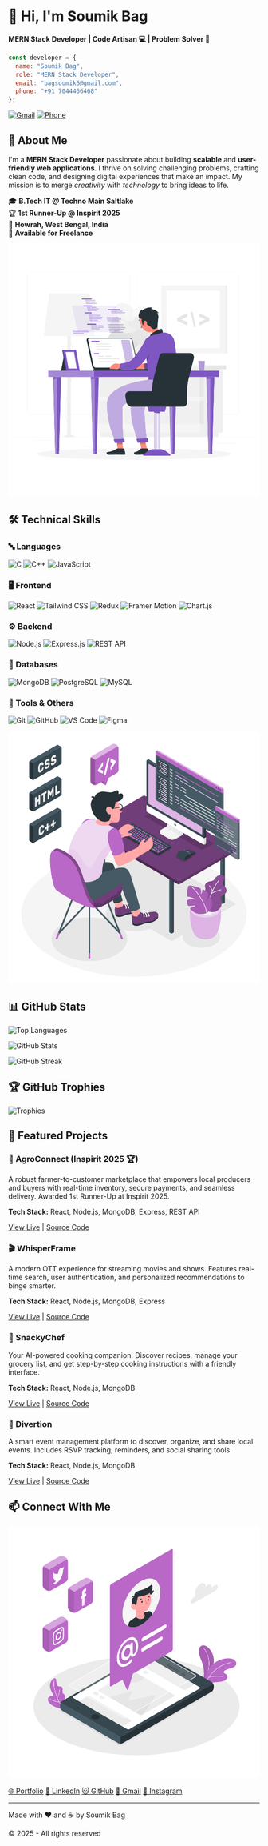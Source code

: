 # 👋 Hi, I'm Soumik Bag

**MERN Stack Developer | Code Artisan 💻 | Problem Solver 🚀**

```javascript
const developer = {
  name: "Soumik Bag",
  role: "MERN Stack Developer",
  email: "bagsoumik6@gmail.com",
  phone: "+91 7044466468"
};
```

[![Gmail](https://img.shields.io/badge/Gmail-D14836?style=for-the-badge&logo=gmail&logoColor=white)](mailto:bagsoumik6@gmail.com)
[![Phone](https://img.shields.io/badge/Phone-25D366?style=for-the-badge&logo=whatsapp&logoColor=white)](tel:+917044466468)

## 🌟 About Me

I'm a **MERN Stack Developer** passionate about building **scalable** and **user-friendly web applications**. I thrive on solving challenging problems, crafting clean code, and designing digital experiences that make an impact. My mission is to merge *creativity* with *technology* to bring ideas to life.

🎓 **B.Tech IT @ Techno Main Saltlake**  
🏆 **1st Runner-Up @ Inspirit 2025**  
📍 **Howrah, West Bengal, India**  
💼 **Available for Freelance**

![Developer Illustration](assets/Programming.svg)

## 🛠️ Technical Skills

### 🔤 Languages
![C](https://img.shields.io/badge/C-00599C?style=for-the-badge&logo=c&logoColor=white)
![C++](https://img.shields.io/badge/C%2B%2B-00599C?style=for-the-badge&logo=c%2B%2B&logoColor=white)
![JavaScript](https://img.shields.io/badge/JavaScript-F7DF1E?style=for-the-badge&logo=javascript&logoColor=black)

### 🖥️ Frontend
![React](https://img.shields.io/badge/React-20232A?style=for-the-badge&logo=react&logoColor=61DAFB)
![Tailwind CSS](https://img.shields.io/badge/Tailwind_CSS-38B2AC?style=for-the-badge&logo=tailwindcss&logoColor=white)
![Redux](https://img.shields.io/badge/Redux-593D88?style=for-the-badge&logo=redux&logoColor=white)
![Framer Motion](https://img.shields.io/badge/Framer%20Motion-0055FF?style=for-the-badge&logo=framer&logoColor=white)
![Chart.js](https://img.shields.io/badge/Chart.js-FF6384?style=for-the-badge&logo=chartdotjs&logoColor=white)

### ⚙️ Backend
![Node.js](https://img.shields.io/badge/Node.js-339933?style=for-the-badge&logo=nodedotjs&logoColor=white)
![Express.js](https://img.shields.io/badge/Express.js-000000?style=for-the-badge&logo=express&logoColor=white)
![REST API](https://img.shields.io/badge/REST_API-25A162?style=for-the-badge&logo=postman&logoColor=white)

### 💾 Databases
![MongoDB](https://img.shields.io/badge/MongoDB-47A248?style=for-the-badge&logo=mongodb&logoColor=white)
![PostgreSQL](https://img.shields.io/badge/PostgreSQL-4169E1?style=for-the-badge&logo=postgresql&logoColor=white)
![MySQL](https://img.shields.io/badge/MySQL-4479A1?style=for-the-badge&logo=mysql&logoColor=white)

### 🧪 Tools & Others
![Git](https://img.shields.io/badge/Git-F05032?style=for-the-badge&logo=git&logoColor=white)
![GitHub](https://img.shields.io/badge/GitHub-181717?style=for-the-badge&logo=github&logoColor=white)
![VS Code](https://img.shields.io/badge/VS_Code-007ACC?style=for-the-badge&logo=visual-studio-code&logoColor=white)
![Figma](https://img.shields.io/badge/Figma-F24E1E?style=for-the-badge&logo=figma&logoColor=white)

![Skills Illustration](assets/Skill.svg)

## 📊 GitHub Stats

![Top Languages](https://github-readme-stats.vercel.app/api/top-langs/?username=Soumik-Coder18&layout=compact&theme=radical&hide_border=true&langs_count=6&bg_color=0d1117&title_color=9E7BFF&text_color=ffffff)

![GitHub Stats](https://github-readme-stats.vercel.app/api?username=Soumik-Coder18&show_icons=true&theme=radical&hide_border=true&bg_color=45,0f0c29,302b63&title_color=9E7BFF&text_color=fff)

![GitHub Streak](https://github-readme-streak-stats.herokuapp.com/?user=Soumik-Coder18&theme=radical&hide_border=true&background=linear-gradient(135deg%2C%230f0c29%2C%23302b63)&fire=7E3ACE&ring=9E7BFF&currStreakLabel=9E7BFF)

## 🏆 GitHub Trophies

![Trophies](https://github-profile-trophy.vercel.app/?username=Soumik-Coder18&theme=radical&no-bg=true&no-frame=true&column=4&margin-w=15&margin-h=15&title=Stars,Commit,Issues,PullRequest)

## 🚀 Featured Projects

### 🌾 AgroConnect (Inspirit 2025 🏆)
A robust farmer-to-customer marketplace that empowers local producers and buyers with real-time inventory, secure payments, and seamless delivery. Awarded 1st Runner-Up at Inspirit 2025.

**Tech Stack:** React, Node.js, MongoDB, Express, REST API

[View Live](#) | [Source Code](#)

### 🎬 WhisperFrame
A modern OTT experience for streaming movies and shows. Features real-time search, user authentication, and personalized recommendations to binge smarter.

**Tech Stack:** React, Node.js, MongoDB, Express

[View Live](#) | [Source Code](#)

### 🍳 SnackyChef
Your AI-powered cooking companion. Discover recipes, manage your grocery list, and get step-by-step cooking instructions with a friendly interface.

**Tech Stack:** React, Node.js, MongoDB

[View Live](#) | [Source Code](#)

### 🎪 Divertion
A smart event management platform to discover, organize, and share local events. Includes RSVP tracking, reminders, and social sharing tools.

**Tech Stack:** React, Node.js, MongoDB

[View Live](#) | [Source Code](#)

## 📫 Connect With Me

![Contact Illustration](assets/Contact.svg)

[🌐 Portfolio](https://soumikportfolio-five.vercel.app/)
[💼 LinkedIn](https://www.linkedin.com/in/soumik-bag-0b9900253/)
[🐱 GitHub](https://github.com/Soumik-Coder18)
[📧 Gmail](mailto:bagsoumik6@gmail.com)
[📸 Instagram](https://www.instagram.com/soumik_bag_18/)

---

Made with ❤️ and ☕ by Soumik Bag

©️ 2025 - All rights reserved
